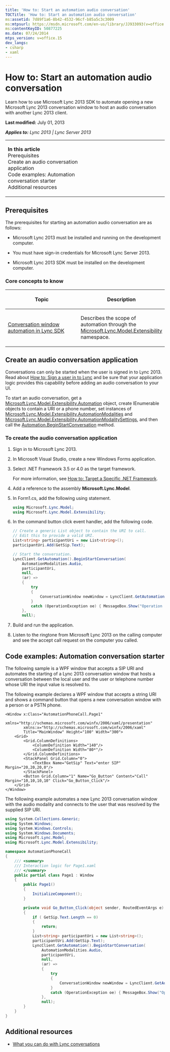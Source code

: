 ```yaml
---
title: 'How to: Start an automation audio conversation'
TOCTitle: 'How to: Start an automation audio conversation'
ms:assetid: 7d89f1a6-8b42-4532-96cf-b85a5c3c3009
ms:mtpsurl: https://msdn.microsoft.com/en-us/library/JJ933093(v=office.15)
ms:contentKeyID: 50877225
ms.date: 07/24/2014
mtps_version: v=office.15
dev_langs:
- csharp
- xaml
---
```


# How to: Start an automation audio conversation

Learn how to use Microsoft Lync 2013 SDK to automate opening a new Microsoft Lync 2013 conversation window to host an audio conversation with another Lync 2013 client.

**Last modified:** July 01, 2013

***Applies to:** Lync 2013 | Lync Server 2013*

<table>
<colgroup>
<col style="width: 50%" />
<col style="width: 50%" />
</colgroup>
<tbody>
<tr class="odd">
<td><p><strong>In this article</strong><br />
Prerequisites<br />
Create an audio conversation application<br />
Code examples: Automation conversation starter<br />
Additional resources</p></td>
<td><p></p>
<p></p></td>
</tr>
</tbody>
</table>

## Prerequisites

The prerequisites for starting an automation audio conversation are as follows:

  - Microsoft Lync 2013 must be installed and running on the development computer.

  - You must have sign-in credentials for Microsoft Lync Server 2013.

  - Microsoft Lync 2013 SDK must be installed on the development computer.

### Core concepts to know

<table>
<colgroup>
<col style="width: 50%" />
<col style="width: 50%" />
</colgroup>
<thead>
<tr class="header">
<th><p>Topic</p></th>
<th><p>Description</p></th>
</tr>
</thead>
<tbody>
<tr class="odd">
<td><p><a href="conversation-window-automation-in-lync-sdk.md">Conversation window automation in Lync SDK</a></p></td>
<td><p>Describes the scope of automation through the <a href="https://msdn.microsoft.com/en-us/library/jj278382(v=office.15)">Microsoft.Lync.Model.Extensibility</a> namespace.</p></td>
</tr>
</tbody>
</table>

## Create an audio conversation application

Conversations can only be started when the user is signed in to Lync 2013. Read about [How to: Sign a user in to Lync](how-to-sign-a-user-in-to-lync.md) and be sure that your application logic provides this capability before adding an audio conversation to your UI.

To start an audio conversation, get a [Microsoft.Lync.Model.Extensibility.Automation](https://msdn.microsoft.com/en-us/library/jj293816\(v=office.15\)) object, create IEnumerable objects to contain a URI or a phone number, set instances of [Microsoft.Lync.Model.Extensibility.AutomationModalities](https://msdn.microsoft.com/en-us/library/jj266471\(v=office.15\)) and [Microsoft.Lync.Model.Extensibility.AutomationModalitySettings](https://msdn.microsoft.com/en-us/library/jj276319\(v=office.15\)), and then call the [Automation.BeginStartConversation](https://msdn.microsoft.com/en-us/library/jj276136\(v=office.15\)) method.

### To create the audio conversation application

1.  Sign in to Microsoft Lync 2013.

2.  In Microsoft Visual Studio, create a new Windows Forms application.

3.  Select .NET Framework 3.5 or 4.0 as the target framework.
    
    For more information, see [How to: Target a Specific .NET Framework](http://go.microsoft.com/fwlink/?linkid=168798).

4.  Add a reference to the assembly **Microsoft.Lync.Model**.

5.  In Form1.cs, add the following using statement.
    
    ``` csharp
    using Microsoft.Lync.Model;
    using Microsoft.Lync.Model.Extensibility;
    ```

6.  In the command button click event handler, add the following code.
    
    ``` csharp
    // Create a generic List object to contain the URI to call.
    // Edit this to provide a valid URI.
    List<string> participantUri = new List<string>();
    participantUri.Add(GetSip.Text);
    
    // Start the conversation.
    LyncClient.GetAutomation().BeginStartConversation(
        AutomationModalities.Audio,
        participantUri,
        null,
        (ar) =>
        {
            try
            {
                ConversationWindow newWindow = LyncClient.GetAutomation().EndStartConversation(ar);
            }
            catch (OperationException oe) { MessageBox.Show("Operation exception on start conversation " + oe.Message); };
        },
        null);
    ```

7.  Build and run the application.

8.  Listen to the ringtone from Microsoft Lync 2013 on the calling computer and see the accept call request on the computer you called.

## Code examples: Automation conversation starter

The following sample is a WPF window that accepts a SIP URI and automates the starting of a Lync 2013 conversation window that hosts a conversation between the local user and the user or telephone number whose URI the input value is resolved to.

The following example declares a WPF window that accepts a string URI and shows a command button that opens a new conversation window with a person or a PSTN phone.

``` xaml
<Window x:Class="AutomationPhoneCall.Page1"
        xmlns="http://schemas.microsoft.com/winfx/2006/xaml/presentation"
        xmlns:x="http://schemas.microsoft.com/winfx/2006/xaml"
        Title="MainWindow" Height="100" Width="300">
    <Grid>
        <Grid.ColumnDefinitions>
            <ColumnDefinition Width="140"/>
            <ColumnDefinition Width="80*"/>
        </Grid.ColumnDefinitions>
        <StackPanel Grid.Column="0">
            <TextBox Name="GetSip" Text="enter SIP" Margin="20,20,20,0"/>
        </StackPanel>
        <Button Grid.Column="1" Name="Go_Button" Content="Call" Margin="10,10,10,10" Click="Go_Button_Click"/>
    </Grid>
</Window>
```

The following example automates a new Lync 2013 conversation window with the audio modality and connects to the user that was resolved by the supplied SIP URI.

``` csharp
using System.Collections.Generic;
using System.Windows;
using System.Windows.Controls;
using System.Windows.Documents;
using Microsoft.Lync.Model;
using Microsoft.Lync.Model.Extensibility;

namespace AutomationPhoneCall
{
    /// <summary>
    /// Interaction logic for Page1.xaml
    /// </summary>
    public partial class Page1 : Window
    {
        public Page1()
        {
            InitializeComponent();
        }

        private void Go_Button_Click(object sender, RoutedEventArgs e)
        {
            if ( GetSip.Text.Length == 0)
            {
                return;
            }
            List<string> participantUri = new List<string>();
            participantUri.Add(GetSip.Text);
            LyncClient.GetAutomation().BeginStartConversation(
                AutomationModalities.Audio,
                participantUri,
                null,
                (ar) =>
                {
                    try
                    {
                        ConversationWindow newWindow = LyncClient.GetAutomation().EndStartConversation(ar);
                    }
                    catch (OperationException oe) { MessageBox.Show("Operation exception on start conversation " + oe.Message); };
                },
                null);
        }
    }
}
```

## Additional resources

  - [What you can do with Lync conversations](what-you-can-do-with-lync-conversations.md)

